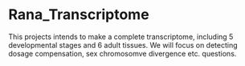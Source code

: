 # Rana_Transcriptome
This projects intends to make a complete transcriptome, including 5 developmental stages and 6 adult tissues. We will focus on detecting dosage compensation, sex chromosomve divergence etc. questions. 
